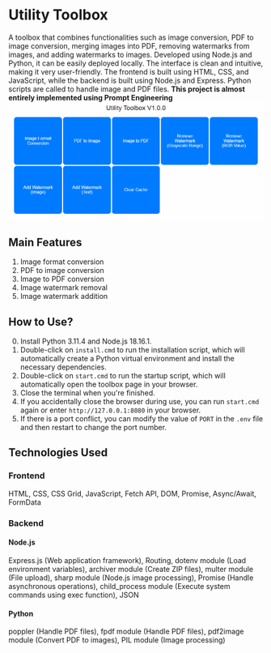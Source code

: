 # Utility Toolbox
A toolbox that combines functionalities such as image conversion, PDF to image conversion, merging images into PDF, removing watermarks from images, and adding watermarks to images. Developed using Node.js and Python, it can be easily deployed locally. The interface is clean and intuitive, making it very user-friendly. The frontend is built using HTML, CSS, and JavaScript, while the backend is built using Node.js and Express. Python scripts are called to handle image and PDF files. **This project is almost entirely implemented using Prompt Engineering**  
![Main Page Demo](./demonstration/Demonstration_1.gif)  
## Main Features
1. Image format conversion  
2. PDF to image conversion  
3. Image to PDF conversion  
4. Image watermark removal  
5. Image watermark addition  
## How to Use?
0. Install Python 3.11.4 and Node.js 18.16.1.  
1. Double-click on `install.cmd` to run the installation script, which will automatically create a Python virtual environment and install the necessary dependencies.  
2. Double-click on `start.cmd` to run the startup script, which will automatically open the toolbox page in your browser.  
3. Close the terminal when you're finished.  
4. If you accidentally close the browser during use, you can run `start.cmd` again or enter `http://127.0.0.1:8080` in your browser.  
5. If there is a port conflict, you can modify the value of `PORT` in the `.env` file and then restart to change the port number.  

## Technologies Used
### Frontend
HTML, CSS, CSS Grid, JavaScript, Fetch API, DOM, Promise, Async/Await, FormData  
### Backend
#### Node.js
Express.js (Web application framework), Routing, dotenv module (Load environment variables), archiver module (Create ZIP files), multer module (File upload), sharp module (Node.js image processing), Promise (Handle asynchronous operations), child_process module (Execute system commands using exec function), JSON  
#### Python
poppler (Handle PDF files), fpdf module (Handle PDF files), pdf2image module (Convert PDF to images), PIL module (Image processing)  